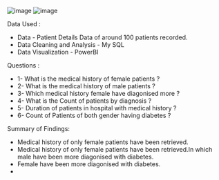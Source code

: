 ![image](https://github.com/AmrutaMohapatra/Patient-details/assets/144793748/265bf82e-899a-4054-a8fe-dfee7c58b0bb)
![image](https://github.com/AmrutaMohapatra/Patient-details/assets/144793748/3e14f735-89e2-4bb3-a679-71813932c9d1)

Data Used :

* Data - Patient Details Data of around 100 patients recorded.
* Data Cleaning and Analysis - My SQL
* Data Visualization - PowerBI

Questions :

* 1- What is the medical history of female patients ?
* 2- What is the medical history of male patients ?
* 3- Which medical history female have diagonised more ?
* 4- What is the Count of patients by diagnosis ?
* 5- Duration of patients in hospital with medical history ?
* 6- Count of Patients of both gender having diabetes ?

Summary of Findings:

* Medical history of only female patients have been retrieved.
* Medical history of only female patients have been retrieved.In which male have been more diagonised with diabetes.
* Female have been more diagonised with diabetes.
* 
